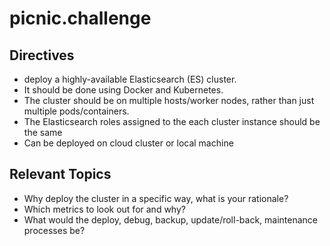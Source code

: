 # picnic.challenge

## Directives

* deploy a highly-available Elasticsearch (ES) cluster.
* It should be done using Docker and Kubernetes.
* The cluster should be on multiple hosts/worker nodes, rather than just multiple pods/containers.
* The Elasticsearch roles assigned to the each cluster instance should be the same
* Can be deployed on cloud cluster or local machine

## Relevant Topics

* Why deploy the cluster in a specific way, what is your rationale? 
* Which metrics to look out for and why?
* What would the deploy, debug, backup, update/roll-back, maintenance processes be?
